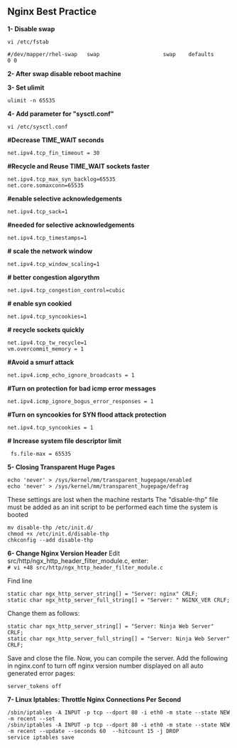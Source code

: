 

## Nginx Best Practice

**1- Disable swap**

    vi /etc/fstab 

    #/dev/mapper/rhel-swap   swap                    swap    defaults        0 0

**2- After swap disable reboot machine**

**3- Set ulimit**

    ulimit -n 65535

**4- Add parameter for "sysctl.conf"**

    vi /etc/sysctl.conf

**#Decrease TIME_WAIT seconds**

    net.ipv4.tcp_fin_timeout = 30

**#Recycle and Reuse TIME_WAIT sockets faster**

    net.ipv4.tcp_max_syn_backlog=65535
    net.core.somaxconn=65535

**#enable selective acknowledgements**

    net.ipv4.tcp_sack=1

**#needed for selective acknowledgements**

    net.ipv4.tcp_timestamps=1

**# scale the network window**         		  

    net.ipv4.tcp_window_scaling=1 

**# better congestion algorythm**

    net.ipv4.tcp_congestion_control=cubic

**# enable syn cookied**

    net.ipv4.tcp_syncookies=1

**# recycle sockets quickly**

    net.ipv4.tcp_tw_recycle=1
    vm.overcommit_memory = 1

**#Avoid a smurf attack**

    net.ipv4.icmp_echo_ignore_broadcasts = 1 

**#Turn on protection for bad icmp error messages**

    net.ipv4.icmp_ignore_bogus_error_responses = 1

**#Turn on syncookies for SYN flood attack protection**

    net.ipv4.tcp_syncookies = 1

**# Increase system file descriptor limit**
   

     fs.file-max = 65535

**5- Closing Transparent Huge Pages**

    echo 'never' > /sys/kernel/mm/transparent_hugepage/enabled
    echo 'never' > /sys/kernel/mm/transparent_hugepage/defrag

These settings are lost when the machine restarts
The "disable-thp" file must be added as an init script to be performed each time the system is booted

    mv disable-thp /etc/init.d/
    chmod +x /etc/init.d/disable-thp
    chkconfig --add disable-thp

**6- Change Nginx Version Header**
Edit src/http/ngx_http_header_filter_module.c, enter:  
`# vi +48 src/http/ngx_http_header_filter_module.c`

Find line

    static char ngx_http_server_string[] = "Server: nginx" CRLF;
    static char ngx_http_server_full_string[] = "Server: " NGINX_VER CRLF;

Change them as follows:

    static char ngx_http_server_string[] = "Server: Ninja Web Server" CRLF;
    static char ngx_http_server_full_string[] = "Server: Ninja Web Server" CRLF;

Save and close the file. Now, you can compile the server. Add the following in nginx.conf to turn off nginx version number displayed on all auto generated error pages:

    server_tokens off

**7- Linux Iptables: Throttle Nginx Connections Per Second**

    /sbin/iptables -A INPUT -p tcp --dport 80 -i eth0 -m state --state NEW -m recent --set
    /sbin/iptables -A INPUT -p tcp --dport 80 -i eth0 -m state --state NEW -m recent --update --seconds 60  --hitcount 15 -j DROP
    service iptables save
